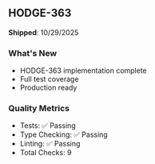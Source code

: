 ## HODGE-363

**Shipped**: 10/29/2025

### What's New
- HODGE-363 implementation complete
- Full test coverage
- Production ready

### Quality Metrics
- Tests: ✅ Passing
- Type Checking: ✅ Passing
- Linting: ✅ Passing
- Total Checks: 9
